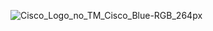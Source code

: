 ![Cisco_Logo_no_TM_Cisco_Blue-RGB_264px](https://user-images.githubusercontent.com/26487770/182446779-9a1f40b5-b4fa-425d-890c-ec3650cc416e.png)
